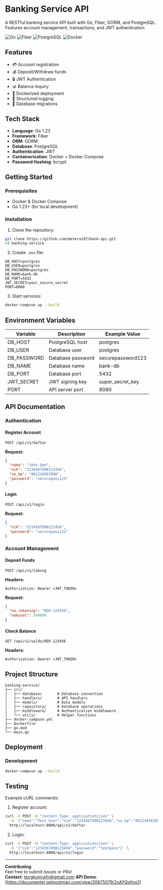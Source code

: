 # Banking Service API

A RESTful banking service API built with Go, Fiber, GORM, and PostgreSQL. Features account management, transactions, and JWT authentication.

![Go](https://img.shields.io/badge/Go-1.23-blue)
![Fiber](https://img.shields.io/badge/Fiber-2.x-9cf)
![PostgreSQL](https://img.shields.io/badge/PostgreSQL-13-brightgreen)
![Docker](https://img.shields.io/badge/Docker-3.x-important)

## Features

- 💳 Account registration
- 💰 Deposit/Withdraw funds
- 🔒 JWT Authentication
- 📊 Balance inquiry
- 🐳 Dockerized deployment
- 📝 Structured logging
- 🔄 Database migrations

## Tech Stack

- **Language**: Go 1.23
- **Framework**: Fiber
- **ORM**: GORM
- **Database**: PostgreSQL
- **Authentication**: JWT
- **Containerization**: Docker + Docker Compose
- **Password Hashing**: bcrypt

## Getting Started

### Prerequisites

- Docker & Docker Compose
- Go 1.23+ (for local development)

### Installation

1. Clone the repository:
```bash
git clone https://github.com/meterai07/bank-api.git
cd banking-service
```

2. Create `.env` file:
```env
DB_HOST=postgres
DB_USER=postgres
DB_PASSWORD=postgres
DB_NAME=bank-db
DB_PORT=5432
JWT_SECRET=your_secure_secret
PORT=8080
```

3. Start services:
```bash
docker-compose up --build
```

## Environment Variables

| Variable        | Description                  | Example Value       |
|-----------------|------------------------------|---------------------|
| DB_HOST         | PostgreSQL host              | postgres            |
| DB_USER         | Database user                | postgres            |
| DB_PASSWORD     | Database password            | securepassword123   |
| DB_NAME         | Database name                | bank-db             |
| DB_PORT         | Database port                | 5432                |
| JWT_SECRET      | JWT signing key              | super_secret_key    |
| PORT            | API server port              | 8080                |

## API Documentation

### Authentication

#### Register Account
```http
POST /api/v1/daftar
```
**Request:**
```json
{
  "nama": "John Doe",
  "nik": "1234567890123456",
  "no_hp": "081234567890",
  "password": "securepass123"
}
```

#### Login
```http
POST /api/v1/login
```
**Request:**
```json
{
  "nik": "1234567890123456",
  "password": "securepass123"
}
```

### Account Management

#### Deposit Funds
```http
POST /api/v1/tabung
```
**Headers:**
```
Authorization: Bearer <JWT_TOKEN>
```
**Request:**
```json
{
  "no_rekening": "REK-123456",
  "nominal": 500000
}
```

#### Check Balance
```http
GET /api/v1/saldo/REK-123456
```
**Headers:**
```
Authorization: Bearer <JWT_TOKEN>
```

## Project Structure

```
banking-service/
├── src/
│   ├── database/       # Database connection
│   ├── handlers/       # API handlers
│   ├── models/         # Data models
│   ├── repository/     # Database operations
│   ├── middleware/     # Authentication middleware
│   └── utils/          # Helper functions
├── docker-compose.yml
├── Dockerfile
├── go.mod
└── main.go
```

## Deployment

### Development
```bash
docker-compose up --build
```

## Testing

Example cURL commands:

1. Register account:
```bash
curl -X POST -H "Content-Type: application/json" \
  -d '{"nama":"Test User","nik":"1234567890123456","no_hp":"081234567890","password":"testpass"}' \
  http://localhost:8080/api/v1/daftar
```

2. Login:
```bash
curl -X POST -H "Content-Type: application/json" \
  -d '{"nik":"1234567890123456","password":"testpass"}' \
  http://localhost:8080/api/v1/login
```

---

**Contributing**  
Feel free to submit issues or PRs!  
**Contact**: tengkumrafir@gmail.com
**API Demo**: [https://documenter.getpostman.com/view/20875079/2sAYQgfnq3]